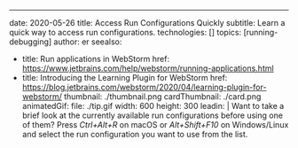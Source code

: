 ---
date: 2020-05-26
title: Access Run Configurations Quickly
subtitle: Learn a quick way to access run configurations.
technologies: []
topics: [running-debugging]
author: er
seealso:
- title: Run applications in WebStorm
  href: https://www.jetbrains.com/help/webstorm/running-applications.html
- title: Introducing the Learning Plugin for WebStorm
  href: https://blog.jetbrains.com/webstorm/2020/04/learning-plugin-for-webstorm/
thumbnail: ./thumbnail.png
cardThumbnail: ./card.png
animatedGif:
  file: ./tip.gif
  width: 600
  height: 300
leadin: |
  Want to take a brief look at the currently available run configurations before using one of them? 
  Press *Ctrl+Alt+R* on macOS or *Alt+Shift+F10* on Windows/Linux and select the run configuration you want to use from the list.
